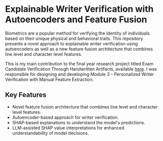 # Explainable Writer Verification with Autoencoders and Feature Fusion

Biometrics are a popular method for verifying the identity of individuals based on their unique physical and behavioral traits. This repository presents a novel approach to explainable writer verification using autoencoders as well as a new feature fusion architecture that combines line level and character level features.

This is my main contribution to the final year research project titled Exam Candidate Verification Through Handwritten Artifacts, available [here](https://github.com/hasathcharu/exam-candidate-verification). I was responsible for designing and developing Module 3 – Personalized Writer Verification with Manual Feature Extraction.

## Key Features

- Novel feature fusion architecture that combines line level and character level features.
- Autoencoder-based approach for writer verification.
- SHAP-based explanations to understand the model's predictions.
- LLM-assisted SHAP value interpretations for enhanced understandability of model decisions.